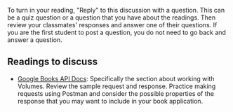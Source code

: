 To turn in your reading, "Reply" to this discussion with a question. This can be a quiz question or a question that you have about the readings. Then review your classmates' responses and answer one of their questions. If you are the first student to post a question, you do not need to go back and answer a question.

## Readings to discuss

- [Google Books API Docs](https://developers.google.com/books/docs/v1/using#WorkingVolumes): Specifically the section about working with Volumes. Review the sample request and response. Practice making requests using Postman and consider the possible properties of the response that you may want to include in your book application.
